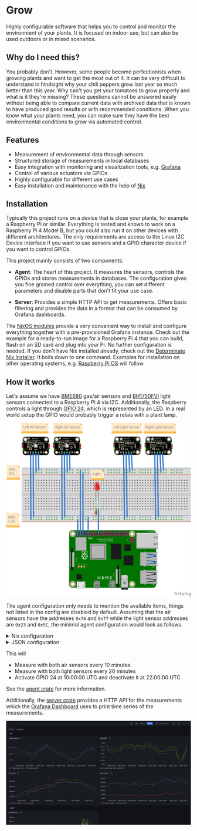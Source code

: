 # Grow

Highly configurable software that helps you to control and monitor the environment of your plants.
It is focused on indoor use, but can also be used outdoors or in mixed scenarios.

## Why do I need this?

You probably don't. However, some people become perfectionists when growing plants and want to get
the most out of it. It can be very difficult to understand in hindsight why your chili peppers grew
last year so much better than this year. Why can't you get your tomatoes to grow properly and what
is it they're missing? These questions cannot be answered easily without being able to compare
current data with archived data that is known to have produced good results or with recommended
conditions. When you know what your plants need, you can make sure they have the best environmental
conditions to grow via automated control.

## Features

- Measurement of environmental data through sensors
- Structured storage of measurements in local databases
- Easy integration with monitoring and visualization tools, e.g. [Grafana](https://grafana.com)
- Control of various actuators via GPIOs
- Highly configurable for different use cases
- Easy installation and maintenance with the help of [Nix](https://nixos.org/)

## Installation

Typically this project runs on a device that is close your plants, for example a Raspberry Pi or
similar. Everything is tested and known to work on a Raspberry Pi 4 Model B, but you could also run
it on other devices with different architectures. The only requirements are access to the Linux I2C
Device interface if you want to use sensors and a GPIO character device if you want to control
GPIOs.

This project mainly consists of two components:

- **Agent**: The heart of this project. It measures the sensors, controls the GPIOs and stores
  measurements in databases. The configuration gives you fine grained control over everything, you
  can set different parameters and disable parts that don't fit your use case.

- **Server**: Provides a simple HTTP API to get measurements. Offers basic filtering and provides
  the data in a format that can be consumed by Grafana dashboards.

The [NixOS modules](./nix/modules/default.nix) provide a very convenient way to install and
configure everything together with a pre-provisioned Grafana instance. Check out the example for a
ready-to-run image for a Raspberry Pi 4 that you can build, flash on an SD card and plug into your
Pi. No further configuration is needed. If you don't have Nix installed already, check out the
[Determinate Nix Installer](https://determinate.systems/posts/determinate-nix-installer/). It boils
down to one command. Examples for installation on other operating systems, e.g.
[Raspberry Pi OS](https://www.raspberrypi.com/software/) will follow.

## How it works

Let's assume we have
[BME680](https://www.bosch-sensortec.com/media/boschsensortec/downloads/datasheets/bst-bme680-ds001.pdf)
gas/air sensors and [BH1750FVI](https://www.mouser.com/datasheet/2/348/bh1750fvi-e-186247.pdf) light
sensors connected to a Raspberry Pi 4 via I2C. Additionally, the Raspberry controls a light through
[GPIO 24](https://pinout.xyz/pinout/pin18_gpio24/), which is represented by an LED. In a real world
setup the GPIO would probably trigger a relais with a plant lamp.

![A basic setup with two sensors and a light](./assets/fritzing_example.png)

The agent configuration only needs to mention the available items, things not listed in the config
are disabled by default. Assuming that the air sensors have the addresses `0x76` and `0x77` while
the light sensor addresses are `0x23` and `0x5C`, the minimal agent configuration would look as
follows.

<details>
<summary>Nix configuration</summary>

```nix
{
  grow.agent.config = {
    air.sample = {
      sample_rate_secs = 600;
      sensors = {
        left = {
          model = "Bme680";
          address = "0x77";
        };
        right = {
          model = "Bme680";
          address = "0x76";
        };
      };
    };

    light = {
      control = {
        mode = "TimeBased";
        pin = 24;
        activate_time = "10:00:00";
        deactivate_time = "22:00:00";
      };
      sample = {
        sample_rate_secs = 1200;
        sensors = {
          left = {
            model = "Bh1750Fvi";
            address = "0x23";
          };
          right = {
            model = "Bh1750Fvi";
            address = "0x5C";
          };
        };
      };
    };
  };
}
```

</details>

<details>
<summary>JSON configuration</summary>

```json
{
  "grow": {
    "agent": {
      "config": {
        "air": {
          "sample": {
            "sample_rate_secs": 600,
            "sensors": {
              "left": { "address": "0x77", "model": "Bme680" },
              "right": { "address": "0x76", "model": "Bme680" }
            }
          }
        },
        "light": {
          "control": {
            "activate_time": "10:00:00",
            "deactivate_time": "22:00:00",
            "mode": "TimeBased",
            "pin": 24
          },
          "sample": {
            "sample_rate_secs": 1200,
            "sensors": {
              "left": { "address": "0x23", "model": "Bh1750Fvi" },
              "right": { "address": "0x5C", "model": "Bh1750Fvi" }
            }
          }
        }
      }
    }
  }
}
```

</details>

This will

- Measure with both air sensors every 10 minutes
- Measure with both light sensors every 20 minutes
- Activate GPIO 24 at 10:00:00 UTC and deactivate it at 22:00:00 UTC

See the [agent crate](./agent/) for more information.

Additionally, the [server crate](./server/) provides a HTTP API for the measurements which the
[Grafana Dashboard](./grow-dashboard.json) uses to print time series of the measurements.

![The Grafana dashboard](./assets/grafana-dashboard.png)
